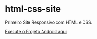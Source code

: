 # html-css-site
 Primeiro Site Responsivo com HTML e CSS.

<a href="reisfellipe.github.io/Projeto-Android/FETECH.html">Execute o Projeto Android aqui<a>